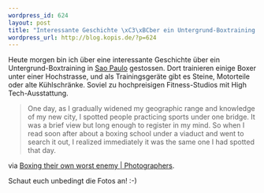 ```yaml
--- 
wordpress_id: 624
layout: post
title: "Interessante Geschichte \xC3\xBCber ein Untergrund-Boxtraining in Sao Paulo"
wordpress_url: http://blog.kopis.de/?p=624
---
```

Heute morgen bin ich über eine interessante Geschichte über ein Untergrund-Boxtraining in <a href="http://maps.google.com/maps?q=sao+paulo&amp;ie=UTF8&amp;hq=&amp;hnear=S%C3%A3o+Paulo,+Brasilien&amp;z=9">Sao Paulo</a> gestossen. Dort trainieren einige Boxer unter einer Hochstrasse, und als Trainingsgeräte gibt es Steine, Motorteile oder alte Kühlschränke. Soviel zu hochpreisigen Fitness-Studios mit High Tech-Ausstattung.
<blockquote>One day, as I gradually widened my geographic range and knowledge of my new city, I spotted people practicing sports under one bridge. It was a brief view but long enough to register in my mind. So when I read soon after about a boxing school under a viaduct and went to search it out, I realized immediately it was the same one I had spotted that day.</blockquote>
via <a href="http://blogs.reuters.com/photo/2011/04/07/boxing-their-own-worst-enemy/">Boxing their own worst enemy | Photographers</a>.

Schaut euch unbedingt die Fotos an! :-)
